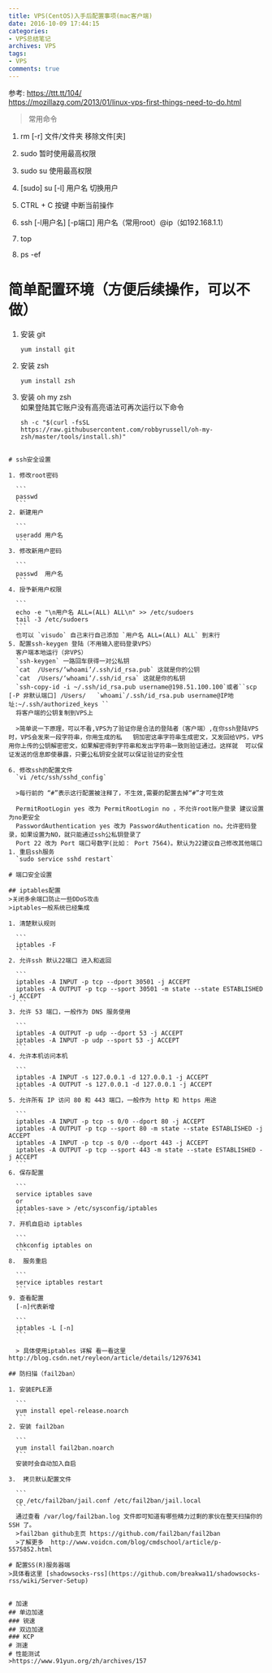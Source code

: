 ```yaml
---
title: VPS(CentOS)入手后配置事项(mac客户端)
date: 2016-10-09 17:44:15
categories: 
- VPS总结笔记
archives: VPS
tags:
- VPS
comments: true
---
```

参考:
https://ttt.tt/104/  
https://mozillazg.com/2013/01/linux-vps-first-things-need-to-do.html

>常用命令

1. rm [-r] 文件/文件夹
	移除文件[夹]
2. sudo
	暂时使用最高权限
3. sudo su
	使用最高权限
4. [sudo] su [-l] 用户名
	切换用户
5. CTRL + C 按键
	中断当前操作
6. ssh [-l用户名] [-p端口] 用户名（常用root）@ip（如192.168.1.1）

7. top
	
8. ps  -ef

# 简单配置环境（方便后续操作，可以不做）
1. 安装 git  

	```
	yum install git
	
	```
2. 安装 zsh

	```
	yum install zsh
	
	```
3. 安装 oh my zsh  
	如果登陆其它账户没有高亮语法可再次运行以下命令  
	
	```
    sh -c "$(curl -fsSL https://raw.githubusercontent.com/robbyrussell/oh-my-zsh/master/tools/install.sh)"
  ```

# ssh安全设置

1. 修改root密码  

	```
	passwd
	```
2. 新建用户  

	```
	useradd 用户名
	```
3. 修改新用户密码  

	```
	passwd  用户名
	```
4. 授予新用户权限
	
	```
	echo -e "\n用户名 ALL=(ALL) ALL\n" >> /etc/sudoers
	tail -3 /etc/sudoers
	```
	也可以 `visudo` 自己末行自己添加 `用户名 ALL=(ALL) ALL` 到末行
5. 配置ssh-keygen 登陆（不用输入密码登录VPS）
	客户端本地运行（非VPS）
	`ssh-keygen` 一路回车获得一对公私钥
 	`cat  /Users/‘whoami’/.ssh/id_rsa.pub` 这就是你的公钥  
  	`cat  /Users/‘whoami’/.ssh/id_rsa` 这就是你的私钥    
	`ssh-copy-id -i ~/.ssh/id_rsa.pub username@198.51.100.100`或者``scp  [-P 非默认端口] /Users/	`whoami`/.ssh/id_rsa.pub username@IP地址:~/.ssh/authorized_keys `` 
	将客户端的公钥复制到VPS上
	  
	>简单说一下原理，可以不看,VPS为了验证你是合法的登陆者（客户端）,在你ssh登陆VPS时，VPS会发来一段字符串，你用生成的私	钥加密这串字符串生成密文，又发回给VPS，VPS用你上传的公钥解密密文，如果解密得到字符串和发出字符串一致则验证通过。这样就	可以保证发送的信息即使暴露，只要公私钥安全就可以保证验证的安全性

6. 修改ssh的配置文件  
	`vi /etc/ssh/sshd_config`
	
	>每行前的 “#”表示这行配置被注释了，不生效,需要的配置去掉“#”才可生效

	PermitRootLogin yes 改为 PermitRootLogin no ，不允许root账户登录 建议设置为no更安全  
	PasswordAuthentication yes 改为 PasswordAuthentication no。允许密码登录，如果设置为NO，就只能通过ssh公私钥登录了
	Port 22 改为 Port 端口号数字(比如： Port 7564)。默认为22建议自己修改其他端口
1. 重启ssh服务
	`sudo service sshd restart`

# 端口安全设置

## iptables配置
>关闭多余端口防止一些DDoS攻击  
>iptables一般系统已经集成

1. 清楚默认规则  

	```
	iptables -F
	```
2. 允许ssh 默认22端口 进入和返回  

	```
	iptables -A INPUT -p tcp --dport 30501 -j ACCEPT  
	iptables -A OUTPUT -p tcp --sport 30501 -m state --state ESTABLISHED -j ACCEPT
	```
3. 允许 53 端口，一般作为 DNS 服务使用

	```
	iptables -A OUTPUT -p udp --dport 53 -j ACCEPT
	iptables -A INPUT -p udp --sport 53 -j ACCEPT
	```
4. 允许本机访问本机

	```
	iptables -A INPUT -s 127.0.0.1 -d 127.0.0.1 -j ACCEPT
	iptables -A OUTPUT -s 127.0.0.1 -d 127.0.0.1 -j ACCEPT
	```
5. 允许所有 IP 访问 80 和 443 端口，一般作为 http 和 https 用途  

	```
	iptables -A INPUT -p tcp -s 0/0 --dport 80 -j ACCEPT
	iptables -A OUTPUT -p tcp --sport 80 -m state --state ESTABLISHED -j ACCEPT
	iptables -A INPUT -p tcp -s 0/0 --dport 443 -j ACCEPT
	iptables -A OUTPUT -p tcp --sport 443 -m state --state ESTABLISHED -j ACCEPT
	```
6. 保存配置  

	```
	service iptables save 
	or 
	iptables-save > /etc/sysconfig/iptables
	```
7. 开机自启动 iptables 

	```
	chkconfig iptables on
	```
8.  服务重启
	
	```
	service iptables restart
	```
9. 查看配置  
	[-n]代表新增
	
	```
	iptables -L [-n]
	```
	
	> 具体使用iptables 详解 看一看这里http://blog.csdn.net/reyleon/article/details/12976341

## 防扫描（fail2ban）

1. 安装EPLE源
 
	```
	yum install epel-release.noarch
	```
2. 安装 fail2ban

	```
	yum install fail2ban.noarch
	```
	安装时会自动加入自启

3. 	拷贝默认配置文件

	```
	cp /etc/fail2ban/jail.conf /etc/fail2ban/jail.local
	```
	通过查看 /var/log/fail2ban.log 文件即可知道有哪些精力过剩的家伙在整天扫描你的 SSH 了。
	>fail2ban github主页 https://github.com/fail2ban/fail2ban  
	>了解更多  http://www.voidcn.com/blog/cmdschool/article/p-5575852.html

# 配置SS(R)服务器端
>具体看这里 [shadowsocks-rss](https://github.com/breakwa11/shadowsocks-rss/wiki/Server-Setup)
	
	
# 加速
 ## 单边加速
  ### 锐速
 ## 双边加速
  ### KCP
# 测速
# 性能测试
>https://www.91yun.org/zh/archives/157
